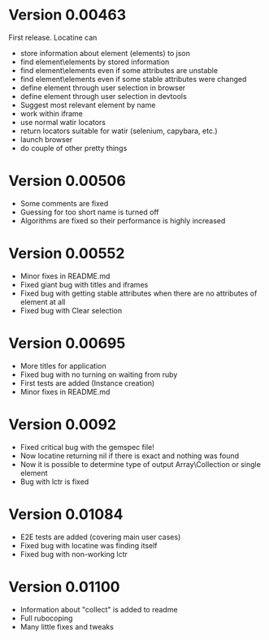 # Version 0.00463
First release. Locatine can
- store information about element (elements) to json
- find element\\elements by stored information
- find element\\elements even if some attributes are unstable
- find element\\elements even if some stable attributes were changed
- define element through user selection in browser
- define element through user selection in devtools
- Suggest most relevant element by name
- work within iframe
- use normal watir locators
- return locators suitable for watir (selenium, capybara, etc.)
- launch browser
- do couple of other pretty things

# Version 0.00506
- Some comments are fixed
- Guessing for too short name is turned off
- Algorithms are fixed so their performance is highly increased

# Version 0.00552
- Minor fixes in README.md
- Fixed giant bug with titles and iframes
- Fixed bug with getting stable attributes when there are no attributes of element at all
- Fixed bug with Clear selection

# Version 0.00695
- More titles for application
- Fixed bug with no turning on waiting from ruby
- First tests are added (Instance creation)
- Minor fixes in README.md

# Version 0.0092
- Fixed critical bug with the gemspec file!
- Now locatine returning nil if there is exact and nothing was found
- Now it is possible to determine type of output Array\\Collection or single element
- Bug with lctr is fixed

# Version 0.01084
- E2E tests are added (covering main user cases)
- Fixed bug with locatine was finding itself
- Fixed bug with non-working lctr

# Version 0.01100
- Information about "collect" is added to readme
- Full rubocoping
- Many little fixes and tweaks
